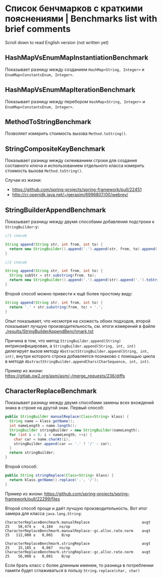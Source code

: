 # Список бенчмарков с краткими пояснениями | Benchmarks list with brief comments

Scroll down to read English version (not written yet)

## HashMapVsEnumMapInstantiationBenchmark

Показывает разницу между созданием `HashMap<String, Integer>` и `EnumMap<ConstantsEnum, Integer>`.

## HashMapVsEnumMapIterationBenchmark

Показывает разницу между перебором `HashMap<String, Integer>` и `EnumMap<ConstantsEnum, Integer>`.

## MethodToStringBenchmark

Позволяет измерить стоимость вызова `Method.toString()`.

## StringCompositeKeyBenchmark

Показывает разницу между склеиванием строки для создания составного ключа и использованием отдельного класса
измерить стоимость вызова `Method.toString()`.

Случаи из жизни:
- https://github.com/spring-projects/spring-framework/pull/22451
- http://cr.openjdk.java.net/~igerasim/6996807/00/webrev/

## StringBuilderAppendBenchmark

Показывает разницу между двумя способами добавления подстроки к `StringBuilder`-у:
```java
//1 способ

String append(String str, int from, int to) {
  return new StringBuilder().append('.').append(str, from, to).append('.').toString();
}

//2 способ

String append(String str, int from, int to) {
  String subStr = str.substring(from, to);
  return new StringBuilder().append('.').append(str).append('.').toString();
}
```
Второй способ можно привести к ещё более простому виду:
```java
String append(String str, int from, int to) {
  return '.' + str.substring(from, to) + '.';
}
```

Опыт показывает, что несмотря на схожесть обоих подходов, второй показывает лучшую производительность,
см. итоги измерений в файле [./results/StringBuilderAppendBenchmark.txt](./results/StringBuilderAppendBenchmark.txt)

Причина в том, что метод `StringBuilder.append(String)` интринзифицирован, а `StringBuilder.append(String, int, int)`
делегирует вызов методу `AbstractStringBuilder.append(String, int, int)`, внутри которого строка добавляется познаково
с помощью цикла в методе `AbstractStringBuilder.appendChars(CharSequence, int, int)`.

Пример из жизни: https://gitlab.ow2.org/asm/asm/-/merge_requests/236/diffs

## CharacterReplaceBenchmark
Показывает разницу между двумя способами замены всех вхождений знака в строке на другой знак.
Первый способ:
```java
public StringBuilder manualReplace(Class<String> klass) {
  String name = klass.getName();
  int nameLength = name.length();
  StringBuilder stringBuilder = new StringBuilder(nameLength);
  for (int i = 0; i < nameLength; ++i) {
    char car = name.charAt(i);
    stringBuilder.append(car == '.' ? '/' : car);
  }
  return stringBuilder;
}
``` 
Второй способ:
```java
public String stringReplace(Class<String> klass) {
  return klass.getName().replace('.', '/');
}
```
Пример из жизни: https://github.com/spring-projects/spring-framework/pull/22299/files

Второй способ проще и даёт лучшую производительность. Вот итог замера для класса `java.lang.String`:
```
CharacterReplaceBenchmark.manualReplace                        avgt   25    58,474 ±   4,184   ns/op
CharacterReplaceBenchmark.manualReplace:·gc.alloc.rate.norm    avgt   25   112,000 ±   0,001    B/op

CharacterReplaceBenchmark.stringReplace                        avgt   25    15,185 ±   0,067   ns/op
CharacterReplaceBenchmark.stringReplace:·gc.alloc.rate.norm    avgt   25    56,000 ±   0,001    B/op
```
Если брать класс с более длинным именем, то разница в потреблении памяти будет сглаживаться в пользу
`String.replace(char, char)`

